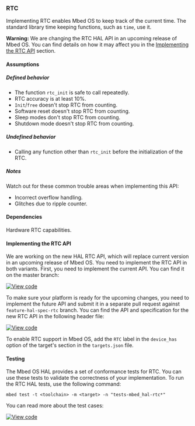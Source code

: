 ### RTC

Implementing RTC enables Mbed OS to keep track of the current time. The standard library time keeping functions, such as `time`, use it.

<span class="warnings">**Warning:** We are changing the RTC HAL API in an upcoming release of Mbed OS. You can find details on how it may affect you in the [Implementing the RTC API](#implementing-the-rtc-api) section.

#### Assumptions

##### Defined behavior

- The function `rtc_init` is safe to call repeatedly.
- RTC accuracy is at least 10%.
- `Init`/`free` doesn't stop RTC from counting.
- Software reset doesn't stop RTC from counting.
- Sleep modes don't stop RTC from counting.
- Shutdown mode doesn't stop RTC from counting.

##### Undefined behavior

- Calling any function other than `rtc_init` before the initialization of the RTC.

##### Notes

Watch out for these common trouble areas when implementing this API:

- Incorrect overflow handling.
- Glitches due to ripple counter.

#### Dependencies

Hardware RTC capabilities.

#### Implementing the RTC API

We are working on the new HAL RTC API, which will replace current version in an upcoming release of Mbed OS. You need to implement the RTC API in both variants. First, you need to implement the current API. You can find it on the master branch:

[![View code](https://www.mbed.com/embed/?type=library)](https://os-doc-builder.test.mbed.com/docs/v5.7/mbed-os-api-doxy/rtc__api_8h_source.html)

To make sure your platform is ready for the upcoming changes, you need to implement the future API and submit it in a separate pull request against `feature-hal-spec-rtc` branch. You can find the API and specification for the new RTC API in the following header file:

[![View code](https://www.mbed.com/embed/?type=library)](https://os.mbed.com/docs/v5.7/feature-hal-spec-rtc-doxy/group__hal__rtc.html)

To enable RTC support in Mbed OS, add the `RTC` label in the `device_has` option of the target's section in the `targets.json` file.

#### Testing

The Mbed OS HAL provides a set of conformance tests for RTC. You can use these tests to validate the correctness of your implementation. To run the RTC HAL tests, use the following command:

```
mbed test -t <toolchain> -m <target> -n "tests-mbed_hal-rtc*"
```

You can read more about the test cases:

 [![View code](https://www.mbed.com/embed/?type=library)](https://os.mbed.com/docs/v5.7/feature-hal-spec-rtc-doxy/group__hal__rtc__tests.html)
